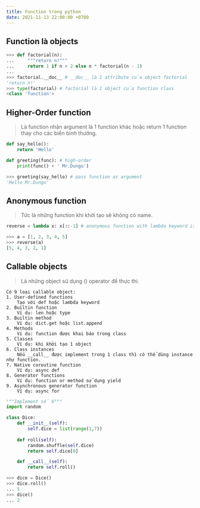 ```yaml
---
title: Function trong python
date: 2021-11-13 22:00:00 +0700
---
```


## Function là objects

```python
>>> def factorial(n):
...     """return n!"""
...     return 1 if n < 2 else n * factorial(n - 1)
...
>>> factorial.__doc__ # __doc__ là 1 attribute của object factorial
'return n!'
>>> type(factorial) # factorial là 1 object của function class
<class 'function'> 
```

## Higher-Order function
> Là function nhận argument là 1 function khác hoặc return 1 function thay cho các biến bình thường.

```python
def say_hello():
    return 'Hello'

def greeting(func): # high-order
    print(func() + ' Mr.Dungo')

>>> greeting(say_hello) # pass function as argument
'Hello Mr.Dungo'
```

## Anonymous function
> Tức là những function khi khởi tạo sẽ không có name.

```python
reverse = lambda x: x[::-1] # anonymous function with lambda keyword is assigned to a variable

>>> a = [1, 2, 3, 4, 5]
>>> reverse(a)
[5, 4, 3, 2, 1]
```

## Callable objects
> Là những object sử dụng () operator để thực thi. 

```text
Có 9 loại callable object:
1. User-defined functions
    Tạo với def hoặc lambda keyword
2. Builtin function
    Ví dụ: len hoặc type
3. Builtin method
    Ví dụ: dict.get hoặc list.append
4. Methods
    Ví dụ: function được khai báo trong class
5. Classes
    Ví dụ: khi khởi tạo 1 object
6. Class instances
    Nếu __call__ được implement trong 1 class thì có thể dùng instance như function.
7. Native coroutine function
    Ví dụ: async def
8. Generator functions
    Ví dụ: function or method sử dụng yield
9. Asynchronous generator function
    Ví dụ: async for
```

```python
"""Implement số 6"""
import random

class Dice:
    def __init__(self):
        self.dice = list(range(1,7))
    
    def roll(self):
        random.shuffle(self.dice)
        return self.dice[0]   

    def __call__(self):
        return self.roll()    

>>> dice = Dice()
>>> dice.roll()
... 5
>>> dice()
... 2 
```